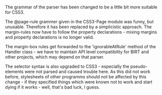 The grammar of the parser has been changed to be a little bit more suitable
for CSS3.

The @page-rule grammer given in the CSS3-Page module was funny, but unusable.
Therefore it has been replaced by a simplicistic approach. The margin-rules
now have to follow the property declarations - mixing margins and property
declarations is no longer valid.

The margin-box rules get forwarded to the 'ignorableAtRule' method of the
Handler class - we have to maintain API level compatibility for BIRT and other
projects, which may depend on that parser.

The selector syntax is also upgraded to CSS3 - especially the pseudo-elements
were not parsed and caused trouble here. As this did not work before,
stylesheets of other programms should not be affected by this change - if they
specified things which were known not to work and start dying if it works -
well, that's bad luck, I guess.

